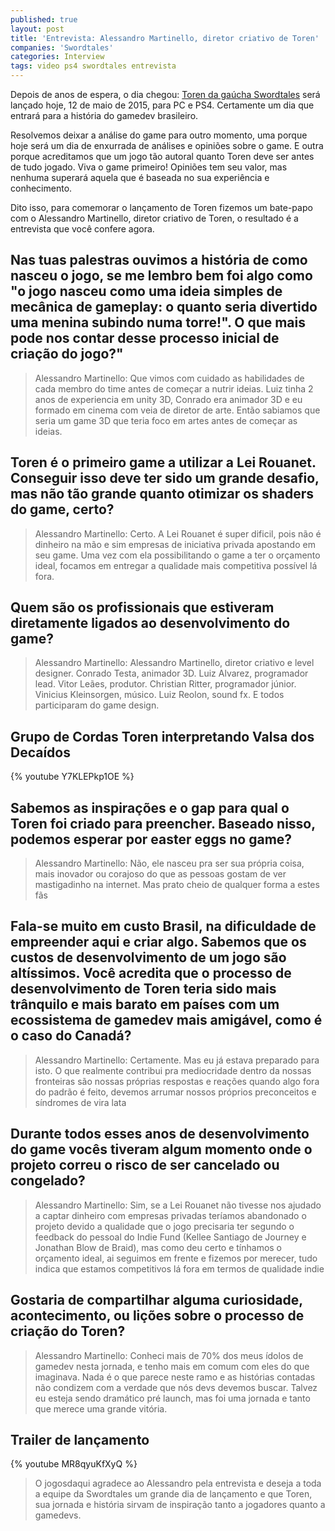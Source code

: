 ```yaml
---
published: true
layout: post
title: 'Entrevista: Alessandro Martinello, diretor criativo de Toren'
companies: 'Swordtales'
categories: Interview
tags: video ps4 swordtales entrevista
---
```

Depois de anos de espera, o dia chegou: [Toren da gaúcha Swordtales](http://toren-game.com/) será lançado hoje, 12 de maio de 2015, para PC e PS4. Certamente um dia que entrará para a história do gamedev brasileiro. 

Resolvemos deixar a análise do game para outro momento, uma porque hoje será um dia de enxurrada de análises e opiniões sobre o game. 
E outra porque acreditamos que um jogo tão autoral quanto Toren deve ser antes de tudo jogado. Viva o game primeiro! Opiniões tem seu valor, mas nenhuma superará aquela que é baseada no sua experiência e conhecimento.

Dito isso, para comemorar o lançamento de Toren fizemos um bate-papo com o Alessandro Martinello, diretor criativo de Toren, o resultado é a entrevista que você confere agora.

## Nas tuas palestras ouvimos a história de como nasceu o jogo, se me lembro bem foi algo como &quot;o jogo nasceu como uma ideia simples de mecânica de gameplay: o quanto seria divertido uma menina subindo numa torre!&quot;. O que mais pode nos contar desse processo inicial de criação do jogo?"
> Alessandro Martinello: Que vimos com cuidado as habilidades de cada membro do time antes de começar a nutrir ideias. Luiz tinha 2 anos de experiencia em unity 3D, Conrado era animador 3D e eu formado em cinema com veia de diretor de arte. Então sabiamos que seria um game 3D que teria foco em artes antes de começar as ideias. 

## Toren é o primeiro game a utilizar a Lei Rouanet. Conseguir isso deve ter sido um grande desafio, mas não tão grande quanto otimizar os shaders do game, certo?
> Alessandro Martinello: Certo. A Lei Rouanet é super dificil, pois não é dinheiro na mão e sim empresas de iniciativa privada apostando em seu game. Uma vez com ela possibilitando o game a ter o orçamento ideal, focamos em entregar a qualidade mais competitiva possível lá fora. 

## Quem são os profissionais que estiveram diretamente ligados ao desenvolvimento do game?
> Alessandro Martinello: Alessandro Martinello, diretor criativo e level designer. Conrado Testa, animador 3D. Luiz Alvarez, programador lead. Vitor Leães, produtor. Christian Ritter, programador júnior. Vinicius Kleinsorgen, músico. Luiz Reolon, sound fx. E todos participaram do game design.

## Grupo de Cordas Toren interpretando Valsa dos Decaídos
{% youtube Y7KLEPkp1OE %}

## Sabemos as inspirações e o gap para qual o Toren foi criado para preencher. Baseado nisso, podemos esperar por easter eggs no game?
> Alessandro Martinello: Não, ele nasceu pra ser sua própria coisa, mais inovador ou corajoso do que as pessoas gostam de ver mastigadinho na internet. Mas prato cheio de qualquer forma a estes fãs

## Fala-se muito em custo Brasil, na dificuldade de empreender aqui e criar algo. Sabemos que os custos de desenvolvimento de um jogo são altíssimos. Você acredita que o processo de desenvolvimento de Toren teria sido mais trânquilo e mais barato em países com um ecossistema de gamedev mais amigável, como é o caso do Canadá?
> Alessandro Martinello: Certamente. Mas eu já estava preparado para isto. O que realmente contribui pra mediocridade dentro da nossas fronteiras são nossas próprias respostas e reações quando algo fora do padrão é feito, devemos arrumar nossos próprios preconceitos e síndromes de vira lata

## Durante todos esses anos de desenvolvimento do game vocês tiveram algum momento onde o projeto correu o risco de ser cancelado ou congelado?
> Alessandro Martinello: Sim, se a Lei Rouanet não tivesse nos ajudado a captar dinheiro com empresas privadas teríamos abandonado o projeto devido a qualidade que o jogo precisaria ter segundo o feedback do pessoal do Indie Fund (Kellee Santiago de Journey e Jonathan Blow de Braid), mas como deu certo e tínhamos o orçamento ideal, ai seguimos em frente e fizemos por merecer, tudo indica que estamos competitivos lá fora em termos de qualidade indie

## Gostaria de compartilhar  alguma curiosidade, acontecimento, ou lições sobre o processo de criação do Toren?
> Alessandro Martinello: Conheci mais de 70% dos meus ídolos de gamedev nesta jornada, e tenho mais em comum com eles do que imaginava. Nada é o que parece neste ramo e as histórias contadas não condizem com a verdade que nós devs devemos buscar. Talvez eu esteja sendo dramático pré launch, mas foi uma jornada e tanto que merece uma grande vitória.

## Trailer de lançamento
{% youtube MR8qyuKfXyQ %}

> O jogosdaqui agradece ao Alessandro pela entrevista e deseja a toda a equipe da Swordtales um grande dia de lançamento e que Toren, sua jornada e história sirvam de inspiração tanto a jogadores quanto a gamedevs.